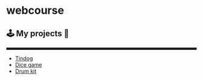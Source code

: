  # webcourse 

<section id="content">
 <h1>🕹️ My projects 💾</h1>
      <p style="border:solid;">
      <ul>
      <li><a href="https://jhallsson.github.io/webcourse/tindog/">Tindog</a></li>
      <li><a href="https://jhallsson.github.io/webcourse/dicegame/">Dice game</a></li>
      <li><a href="https://jhallsson.github.io/webcourse/drumkit/">Drum kit</a></li>
    </ul>
  </p>
  </section>
